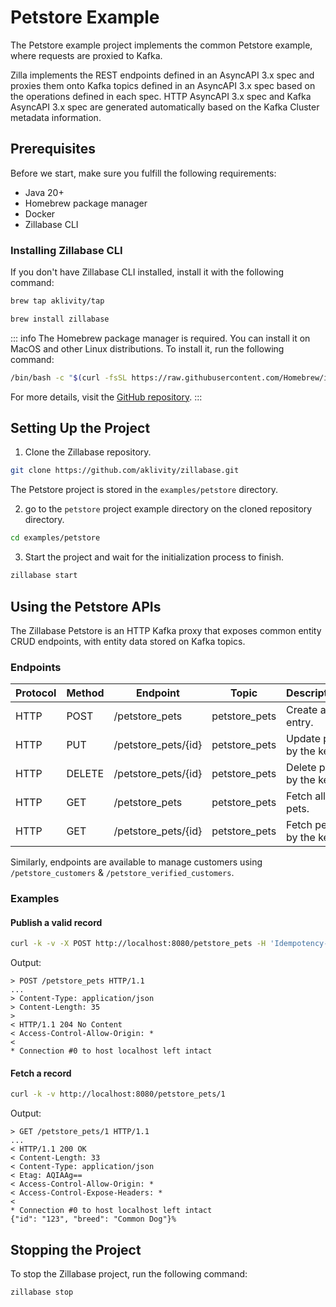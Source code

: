 # Petstore Example

The Petstore example project implements the common Petstore example, where requests are proxied to Kafka.

Zilla implements the REST endpoints defined in an AsyncAPI 3.x spec and proxies them onto Kafka topics defined in an AsyncAPI 3.x spec based on the operations defined in each spec. HTTP AsyncAPI 3.x spec and Kafka AsyncAPI 3.x spec are generated automatically based on the Kafka Cluster metadata information.

## Prerequisites

Before we start, make sure you fulfill the following requirements:

- Java 20+
- Homebrew package manager
- Docker
- Zillabase CLI

### Installing Zillabase CLI

If you don't have Zillabase CLI installed, install it with the following command:

```sh
brew tap aklivity/tap

brew install zillabase
```

::: info
The Homebrew package manager is required. You can install it on MacOS and other Linux distributions. To install it, run the following command:

```sh
/bin/bash -c "$(curl -fsSL https://raw.githubusercontent.com/Homebrew/install/HEAD/install.sh)"
```

For more details, visit the [GitHub repository](https://github.com/aklivity/zillabase).
:::

## Setting Up the Project

1. Clone the Zillabase repository.

```sh
git clone https://github.com/aklivity/zillabase.git
```

The Petstore project is stored in the `examples/petstore` directory.

2. go to the `petstore` project example directory on the cloned repository directory.

```sh
cd examples/petstore
```

3. Start the project and wait for the initialization process to finish.

```sh
zillabase start
```

## Using the Petstore APIs

The Zillabase Petstore is an HTTP Kafka proxy that exposes common entity CRUD endpoints, with entity data stored on Kafka topics.

### Endpoints

| Protocol | Method | Endpoint            | Topic         | Description            |
|----------|--------|---------------------|---------------|------------------------|
| HTTP     | POST   | /petstore_pets      | petstore_pets | Create an entry.       |
| HTTP     | PUT    | /petstore_pets/\{id} | petstore_pets | Update pet by the key. |
| HTTP     | DELETE | /petstore_pets/\{id} | petstore_pets | Delete pet by the key. |
| HTTP     | GET    | /petstore_pets      | petstore_pets | Fetch all pets.        |
| HTTP     | GET    | /petstore_pets/\{id} | petstore_pets | Fetch pet by the key.  |

Similarly, endpoints are available to manage customers using `/petstore_customers` & `/petstore_verified_customers`.

### Examples

#### Publish a valid record

```bash
curl -k -v -X POST http://localhost:8080/petstore_pets -H 'Idempotency-Key: 1'  -H 'Content-Type: application/json' -d '{"id": "123", "breed": "Awesome Dog"}'
```

Output:

```text
> POST /petstore_pets HTTP/1.1
...
> Content-Type: application/json
> Content-Length: 35
>
< HTTP/1.1 204 No Content
< Access-Control-Allow-Origin: *
<
* Connection #0 to host localhost left intact
```

#### Fetch a record

```bash
curl -k -v http://localhost:8080/petstore_pets/1
```

Output:

```text
> GET /petstore_pets/1 HTTP/1.1
...
< HTTP/1.1 200 OK
< Content-Length: 33
< Content-Type: application/json
< Etag: AQIAAg==
< Access-Control-Allow-Origin: *
< Access-Control-Expose-Headers: *
<
* Connection #0 to host localhost left intact
{"id": "123", "breed": "Common Dog"}%
```

## Stopping the Project

To stop the Zillabase project, run the following command:

```sh
zillabase stop
```
